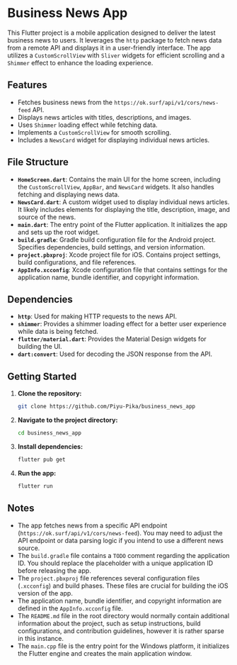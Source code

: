 # Business News App

This Flutter project is a mobile application designed to deliver the latest business news to users. It leverages the `http` package to fetch news data from a remote API and displays it in a user-friendly interface. The app utilizes a `CustomScrollView` with `Sliver` widgets for efficient scrolling and a `Shimmer` effect to enhance the loading experience.

## Features

-   Fetches business news from the `https://ok.surf/api/v1/cors/news-feed` API.
-   Displays news articles with titles, descriptions, and images.
-   Uses `Shimmer` loading effect while fetching data.
-   Implements a `CustomScrollView` for smooth scrolling.
-   Includes a `NewsCard` widget for displaying individual news articles.

## File Structure

-   **`HomeScreen.dart`**: Contains the main UI for the home screen, including the `CustomScrollView`, `AppBar`, and `NewsCard` widgets. It also handles fetching and displaying news data.
-   **`NewsCard.dart`**: A custom widget used to display individual news articles. It likely includes elements for displaying the title, description, image, and source of the news.
-   **`main.dart`**: The entry point of the Flutter application. It initializes the app and sets up the root widget.
-   **`build.gradle`**:  Gradle build configuration file for the Android project. Specifies dependencies, build settings, and version information.
-   **`project.pbxproj`**: Xcode project file for iOS. Contains project settings, build configurations, and file references.
-   **`AppInfo.xcconfig`**: Xcode configuration file that contains settings for the application name, bundle identifier, and copyright information.

## Dependencies

-   **`http`**: Used for making HTTP requests to the news API.
-   **`shimmer`**: Provides a shimmer loading effect for a better user experience while data is being fetched.
-   **`flutter/material.dart`**:  Provides the Material Design widgets for building the UI.
-   **`dart:convert`**: Used for decoding the JSON response from the API.

## Getting Started

1. **Clone the repository:**
    ```bash
    git clone https://github.com/Piyu-Pika/business_news_app
    ```
2. **Navigate to the project directory:**
    ```bash
    cd business_news_app
    ```
3. **Install dependencies:**
    ```bash
    flutter pub get
    ```
4. **Run the app:**
    ```bash
    flutter run
    ```

## Notes

-   The app fetches news from a specific API endpoint (`https://ok.surf/api/v1/cors/news-feed`). You may need to adjust the API endpoint or data parsing logic if you intend to use a different news source.
-   The `build.gradle` file contains a `TODO` comment regarding the application ID. You should replace the placeholder with a unique application ID before releasing the app.
-   The `project.pbxproj` file references several configuration files (`.xcconfig`) and build phases. These files are crucial for building the iOS version of the app.
-   The application name, bundle identifier, and copyright information are defined in the `AppInfo.xcconfig` file.
-   The `README.md` file in the root directory would normally contain additional information about the project, such as setup instructions, build configurations, and contribution guidelines, however it is rather sparse in this instance.
-   The `main.cpp` file is the entry point for the Windows platform, it initializes the Flutter engine and creates the main application window.
